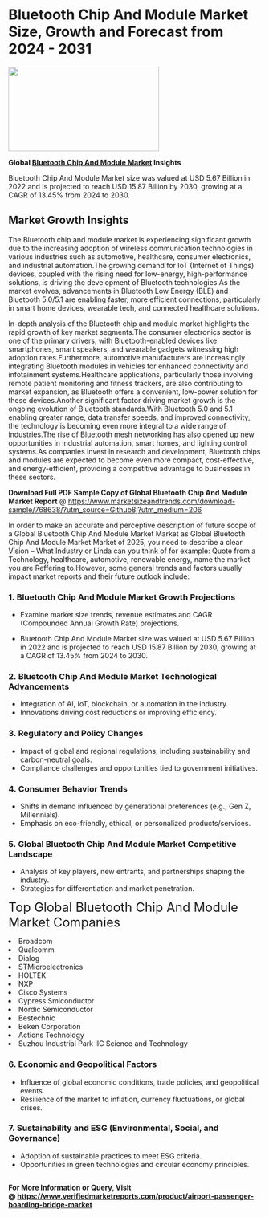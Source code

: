 <H1>Bluetooth Chip And Module Market Size, Growth and Forecast from 2024 - 2031</H1><img class="aligncenter size-medium wp-image-584254" src="https://thirdeyenews.in/wp-content/uploads/2024/09/Global-Market-Research-300x168.jpeg" alt="" width="300" height="168" /><p><strong>Global&nbsp;<a href="https://www.marketsizeandtrends.com/download-sample/768638/?utm_source=Github8j?utm_medium=206">Bluetooth Chip And Module Market</a> Insights</strong></p><p>Bluetooth Chip And Module Market size was valued at USD 5.67 Billion in 2022 and is projected to reach USD 15.87 Billion by 2030, growing at a CAGR of 13.45% from 2024 to 2030.</p><p><h2>Market Growth Insights</h2> <p>The Bluetooth chip and module market is experiencing significant growth due to the increasing adoption of wireless communication technologies in various industries such as automotive, healthcare, consumer electronics, and industrial automation.The growing demand for IoT (Internet of Things) devices, coupled with the rising need for low-energy, high-performance solutions, is driving the development of Bluetooth technologies.As the market evolves, advancements in Bluetooth Low Energy (BLE) and Bluetooth 5.0/5.1 are enabling faster, more efficient connections, particularly in smart home devices, wearable tech, and connected healthcare solutions.</p> <p>In-depth analysis of the Bluetooth chip and module market highlights the rapid growth of key market segments.The consumer electronics sector is one of the primary drivers, with Bluetooth-enabled devices like smartphones, smart speakers, and wearable gadgets witnessing high adoption rates.Furthermore, automotive manufacturers are increasingly integrating Bluetooth modules in vehicles for enhanced connectivity and infotainment systems.Healthcare applications, particularly those involving remote patient monitoring and fitness trackers, are also contributing to market expansion, as Bluetooth offers a convenient, low-power solution for these devices.Another significant factor driving market growth is the ongoing evolution of Bluetooth standards.With Bluetooth 5.0 and 5.1 enabling greater range, data transfer speeds, and improved connectivity, the technology is becoming even more integral to a wide range of industries.The rise of Bluetooth mesh networking has also opened up new opportunities in industrial automation, smart homes, and lighting control systems.As companies invest in research and development, Bluetooth chips and modules are expected to become even more compact, cost-effective, and energy-efficient, providing a competitive advantage to businesses in these sectors.</p> <p><span class=""><strong>Download Full PDF Sample Copy of Global Bluetooth Chip And Module Market Report</strong> @ <a href="https://www.marketsizeandtrends.com/download-sample/768638/?utm_source=Github8j?utm_medium=206" target="_blank">https://www.marketsizeandtrends.com/download-sample/768638/?utm_source=Github8j?utm_medium=206</a></span></p><p>In order to make an accurate and perceptive description of future scope of a Global&nbsp;Bluetooth Chip And Module Market Market as Global&nbsp;Bluetooth Chip And Module Market Market of 2025, you need to describe a clear Vision &ndash; What Industry or Linda can you think of for example: Quote from a Technology, healthcare, automotive, renewable energy, name the market you are Reffering to.However, some general trends and factors usually impact market reports and their future outlook include:</p><h3>1.&nbsp;<strong>Bluetooth Chip And Module Market Growth Projections</strong></h3><ul><li>Examine market size trends, revenue estimates and CAGR (Compounded Annual Growth Rate) projections.</li><li><p>Bluetooth Chip And Module Market size was valued at USD 5.67 Billion in 2022 and is projected to reach USD 15.87 Billion by 2030, growing at a CAGR of 13.45% from 2024 to 2030.</p></li></ul><h3>2.&nbsp;<strong>Bluetooth Chip And Module Market Technological Advancements</strong></h3><ul><li>Integration of AI, IoT, blockchain, or automation in the industry.</li><li>Innovations driving cost reductions or improving efficiency.</li></ul><h3>3.&nbsp;<strong>Regulatory and Policy Changes</strong></h3><ul><li>Impact of global and regional regulations, including sustainability and carbon-neutral goals.</li><li>Compliance challenges and opportunities tied to government initiatives.</li></ul><h3>4.&nbsp;<strong>Consumer Behavior Trends</strong></h3><ul><li>Shifts in demand influenced by generational preferences (e.g., Gen Z, Millennials).</li><li>Emphasis on eco-friendly, ethical, or personalized products/services.</li></ul><h3>5.&nbsp;<strong>Global Bluetooth Chip And Module Market Competitive Landscape</strong></h3><ul><li>Analysis of key players, new entrants, and partnerships shaping the industry.</li><li>Strategies for differentiation and market penetration.</li></ul><p data-pm-slice="1 1 []"><span style="color: inherit; font-family: inherit; font-size: 25px;">Top Global Bluetooth Chip And Module Market Companies</span></p><div class="" data-test-id=""><p><li>Broadcom</li><li> Qualcomm</li><li> Dialog</li><li> STMicroelectronics</li><li> HOLTEK</li><li> NXP</li><li> Cisco Systems</li><li> Cypress Smiconductor</li><li> Nordic Semiconductor</li><li> Bestechnic</li><li> Beken Corporation</li><li> Actions Technology</li><li> Suzhou Industrial Park IIC Science and Technology</li></p></div><h3>6.&nbsp;<strong>Economic and Geopolitical Factors</strong></h3><ul><li>Influence of global economic conditions, trade policies, and geopolitical events.</li><li>Resilience of the market to inflation, currency fluctuations, or global crises.</li></ul><h3>7.&nbsp;<strong>Sustainability and ESG (Environmental, Social, and Governance)</strong></h3><ul><li>Adoption of sustainable practices to meet ESG criteria.</li><li>Opportunities in green technologies and circular economy principles.</li></ul><h2><strong style="font-size: 14px;">For More Information or Query, Visit @&nbsp;</strong><a style="background-color: #ffffff; font-size: 14px;" href="https://www.marketsizeandtrends.com/report/bluetooth-chip-and-module-market/" target="_blank">https://www.verifiedmarketreports.com/product/airport-passenger-boarding-bridge-market</a></h2>